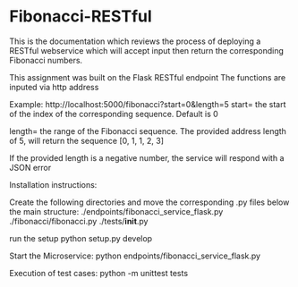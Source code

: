 # Fibonacci-RESTful
This is the documentation which reviews the process of deploying a RESTful webservice which will accept input then return the corresponding Fibonacci numbers. 

This assignment was built on the Flask RESTful endpoint 
The functions are inputed via http address

Example:
http://localhost:5000/fibonacci?start=0&length=5
start= the start of the index of the corresponding sequence. Default is 0

length= the range of the Fibonacci sequence. The provided address length of 5, will return the sequence [0, 1, 1, 2, 3]

If the provided length is a negative number, the service will respond with a JSON error

Installation instructions:

Create the following directories and move the corresponding .py files below the main structure: 
./endpoints/fibonacci_service_flask.py
./fibonacci/fibonacci.py
./tests/__init__.py

run the setup
python setup.py develop

Start the Microservice:
python endpoints/fibonacci_service_flask.py

Execution of test cases:
python -m unittest tests
